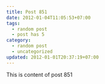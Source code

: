 ```yaml
---
title: Post 851
date: 2012-01-04T11:05:53+07:00
tags:
  - random post
  - post has 5
category:
  - random post
  - uncategorized
updated: 2012-01-01T20:37:19+07:00
---
```

This is content of post 851